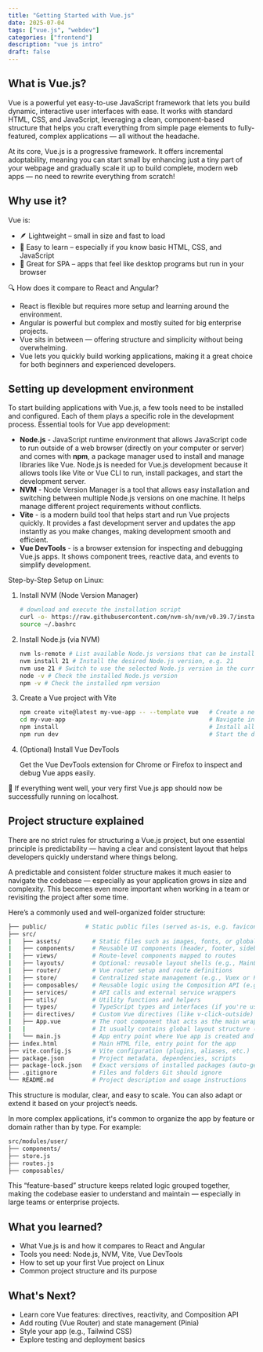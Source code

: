 ```yaml
---
title: "Getting Started with Vue.js"
date: 2025-07-04
tags: ["vue.js", "webdev"]
categories: ["frontend"]
description: "vue js intro"
draft: false
---
```

## What is Vue.js?
Vue is a powerful yet easy-to-use JavaScript framework that lets you build dynamic, interactive user interfaces with ease. It works with standard HTML, CSS, and JavaScript, leveraging a clean, component-based structure that helps you craft everything from simple page elements to fully-featured, complex applications — all without the headache.

At its core, Vue.js is a progressive framework. It offers incremental adoptability, meaning you can start small by enhancing just a tiny part of your webpage and gradually scale it up to build complete, modern web apps — no need to rewrite everything from scratch!

## Why use it?
Vue is:

- 🪶 Lightweight – small in size and fast to load
- 🧠 Easy to learn – especially if you know basic HTML, CSS, and JavaScript
- 🧩 Great for SPA – apps that feel like desktop programs but run in your browser

🔍 How does it compare to React and Angular?

- React is flexible but requires more setup and learning around the environment.
- Angular is powerful but complex and mostly suited for big enterprise projects.
- Vue sits in between — offering structure and simplicity without being overwhelming.
- Vue lets you quickly build working applications, making it a great choice for both beginners and experienced developers.

## Setting up development environment

To start building applications with Vue.js, a few tools need to be installed and configured. Each of them plays a specific role in the development process. Essential tools for Vue app development:

- **Node.js** - JavaScript runtime environment that allows JavaScript code to run outside of a web browser (directly on your computer or server) and comes with **npm**, a package manager used to install and manage libraries like Vue. Node.js is needed for Vue.js development because it allows tools like Vite or Vue CLI to run, install packages, and start the development server.
- **NVM** - Node Version Manager is a tool that allows easy installation and switching between multiple Node.js versions on one machine. It helps manage different project requirements without conflicts. 
- **Vite** - is a modern build tool that helps start and run Vue projects quickly. It provides a fast development server and updates the app instantly as you make changes, making development smooth and efficient.
- **Vue DevTools** -  is a browser extension for inspecting and debugging Vue.js apps. It shows component trees, reactive data, and events to simplify development.

Step-by-Step Setup on Linux:
 1. Install NVM (Node Version Manager)
    ```bash
    # download and execute the installation script
    curl -o- https://raw.githubusercontent.com/nvm-sh/nvm/v0.39.7/install.sh | bash
    source ~/.bashrc
    ```
 2. Install Node.js (via NVM)
    ```bash
    nvm ls-remote # List available Node.js versions that can be installed
    nvm install 21 # Install the desired Node.js version, e.g. 21
    nvm use 21 # Switch to use the selected Node.js version in the current session
    node -v # Check the installed Node.js version
    npm -v # Check the installed npm version
    ```
 3. Create a Vue project with Vite
    ```bash
    npm create vite@latest my-vue-app -- --template vue   # Create a new Vue project with Vite template
    cd my-vue-app                                         # Navigate into the newly created project directory
    npm install                                           # Install all project dependencies listed in package.json
    npm run dev                                           # Start the development server with hot reload enabled
    ```
 4. (Optional) Install Vue DevTools
   
    Get the Vue DevTools extension for Chrome or Firefox to inspect and debug Vue apps easily.

🎉 If everything went well, your very first Vue.js app should now be successfully running on localhost.

## Project structure explained

There are no strict rules for structuring a Vue.js project, but one essential principle is predictability — having a clear and consistent layout that helps developers quickly understand where things belong.

A predictable and consistent folder structure makes it much easier to navigate the codebase — especially as your application grows in size and complexity. This becomes even more important when working in a team or revisiting the project after some time.

Here’s a commonly used and well-organized folder structure:
```bash
├── public/           # Static public files (served as-is, e.g. favicon, robots.txt)
├── src/
|   ├── assets/         # Static files such as images, fonts, or global styles
|   ├── components/     # Reusable UI components (header, footer, sidebar, buttons, cards...)
|   ├── views/          # Route-level components mapped to routes
|   ├── layouts/        # Optional: reusable layout shells (e.g., MainLayout, AuthLayout)
|   ├── router/         # Vue router setup and route definitions
|   ├── store/          # Centralized state management (e.g., Vuex or Pinia)
|   ├── composables/    # Reusable logic using the Composition API (e.g., useAuth, useForm)
|   ├── services/       # API calls and external service wrappers
|   ├── utils/          # Utility functions and helpers
|   ├── types/          # TypeScript types and interfaces (if you're using TypeScript)
|   ├── directives/     # Custom Vue directives (like v-click-outside)
|   ├── App.vue         # The root component that acts as the main wrapper for entire app
|   |                   # It usually contains global layout structure (e.g., header, footer...)
|   └── main.js         # App entry point where Vue app is created and  mounted to the DOM
├── index.html          # Main HTML file, entry point for the app
├── vite.config.js      # Vite configuration (plugins, aliases, etc.)
├── package.json        # Project metadata, dependencies, scripts
├── package-lock.json   # Exact versions of installed packages (auto-generated)
├── .gitignore          # Files and folders Git should ignore
└── README.md           # Project description and usage instructions
```

This structure is modular, clear, and easy to scale. You can also adapt or extend it based on your project’s needs.

In more complex applications, it's common to organize the app by feature or domain rather than by type. For example:
```bash
src/modules/user/
├── components/
├── store.js
├── routes.js
├── composables/
```

This “feature-based” structure keeps related logic grouped together, making the codebase easier to understand and maintain — especially in large teams or enterprise projects.


## What you learned?
- What Vue.js is and how it compares to React and Angular
- Tools you need: Node.js, NVM, Vite, Vue DevTools
- How to set up your first Vue project on Linux
- Common project structure and its purpose

## What's Next?
- Learn core Vue features: directives, reactivity, and Composition API
- Add routing (Vue Router) and state management (Pinia)
- Style your app (e.g., Tailwind CSS)
- Explore testing and deployment basics